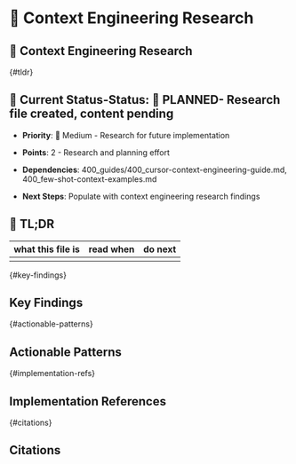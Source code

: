 <!-- CONTEXT_REFERENCE: 400_guides/400_cursor-context-engineering-guide.md -->
<!-- MODULE_REFERENCE: 400_guides/400_few-shot-context-examples.md -->
<!-- MEMORY_CONTEXT: MEDIUM - Context engineering research and patterns -->
# 🧠 Context Engineering Research

## 🧠 Context Engineering Research

<!-- ANCHOR: tldr -->
{#tldr}

## 🎯 **Current Status**-**Status**: 📝 **PLANNED**- Research file created, content pending

- **Priority**: 🔧 Medium - Research for future implementation

- **Points**: 2 - Research and planning effort

- **Dependencies**: 400_guides/400_cursor-context-engineering-guide.md, 400_few-shot-context-examples.md

- **Next Steps**: Populate with context engineering research findings

## 🔎 TL;DR

| what this file is | read when | do next |
|---|---|---|
|  |  |  |

<!-- ANCHOR: key-findings -->
{#key-findings}

## Key Findings

<!-- ANCHOR: actionable-patterns -->
{#actionable-patterns}

## Actionable Patterns

<!-- ANCHOR: implementation-refs -->
{#implementation-refs}

## Implementation References

<!-- ANCHOR: citations -->
{#citations}

## Citations
